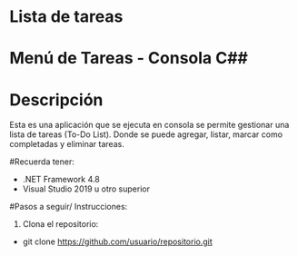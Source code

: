 # Lista de tareas
# Menú de Tareas - Consola C##

# Descripción
Esta es una aplicación que se ejecuta en consola se permite gestionar una lista de tareas (To-Do List). Donde se puede agregar, listar, marcar como completadas y eliminar tareas.

#Recuerda tener:
- .NET Framework 4.8
- Visual Studio 2019 u otro superior

#Pasos a seguir/ Instrucciones:
1. Clona el repositorio:
- git clone https://github.com/usuario/repositorio.git
